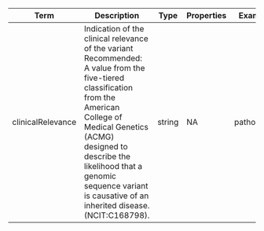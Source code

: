 |Term | Description | Type | Properties | Example | Enum|
| ---| ---| ---| ---| ---| --- |
| clinicalRelevance | Indication of the clinical relevance of the variant Recommended: A value from the five-tiered classification from the American College of Medical Genetics (ACMG) designed to describe the likelihood that a genomic sequence variant is causative of an inherited disease. (NCIT:C168798). | string | NA | pathogenic | benign, likely benign, uncertain significance, likely pathogenic, pathogenic|

